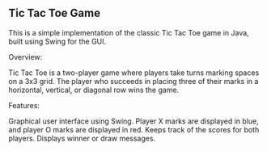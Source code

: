 ## Tic Tac Toe Game

This is a simple implementation of the classic Tic Tac Toe game in Java, built using Swing for the GUI.

Overview:

Tic Tac Toe is a two-player game where players take turns marking spaces on a 3x3 grid. The player who succeeds in placing three of their marks in a horizontal, vertical, or diagonal row wins the game.

Features:

Graphical user interface using Swing.
Player X marks are displayed in blue, and player O marks are displayed in red.
Keeps track of the scores for both players.
Displays winner or draw messages.
